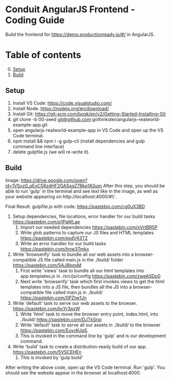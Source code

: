 # Conduit AngularJS Frontend - Coding Guide
Build the frontend for https://demo.productionready.io/#/ in AngularJS.

# Table of contents
0. [Setup](#setup)
1. [Build](#build)

## Setup <a name="setup"></a>

1. Install VS Code: https://code.visualstudio.com/
1. Install Node: https://nodejs.org/en/download/
1. Install Git: https://git-scm.com/book/en/v2/Getting-Started-Installing-Git
1. git clone -b 00-seed git@github.com:gothinkster/angularjs-realworld-example-app.git
1. open angularjs-realworld-example-app in VS Code and open up the VS Code terminal.
1. npm install && npm i -g gulp-cli (install dependencies and gulp command line interface)
1. delete gulpfile.js (we will re-write it).

## Build <a name="build"></a>
Image: https://drive.google.com/open?id=1VSyz0_qExC5RzdHF2GASsqZ7Rkq1ASum After this step, you should be able to run 'gulp' in the terminal and see text like in the image, as well as your website appearing on http://localhost:4000/#!/ .

Final Result: gulpfile.js with code: https://pastebin.com/cg0uX3BD

1. Setup dependencies, file locations, error handler for our build tasks https://pastebin.com/p1PaWLae
    1. Import our needed dependencies https://pastebin.com/xVrtBR5P
    2. Write glob patterns to capture our JS files and HTML templates https://pastebin.com/exdV43TZ
    3. Write an error handler for our build tasks https://pastebin.com/hnw3Tmkx
1. Write 'browserify' task to bundle all our web assets into a browser-compatible JS file called main.js in the ./build/ folder https://pastebin.com/5AJ8bgsM
    1. First write 'views' task to bundle all our html templates into app.templates.js in ./src/js/config https://pastebin.com/zweA5Dp0
    2. Next write 'browserify' task which first invokes views to get the html templates into a JS file, then bundles all the JS into a browser-compatible file called main.js in ./build/ https://pastebin.com/0PZtw1Jn
1. Write 'default' task to serve our web assets to the browser. https://pastebin.com/bcYr3pxW
    1. Write 'html' task to move the browser entry point, index.html, into ./build/ https://pastebin.com/DJTkSrpj
    2. Write 'default' task to serve all our assets in ./build/ to the browser https://pastebin.com/EuvrAUqS.
    3. This is invoked in the command line by 'gulp' and is our development command.
1. Write 'build' task to create a distribution-ready build of our app. https://pastebin.com/5VSCEHEn
    1. This is invoked by 'gulp build'

After writing the above code, open up the VS Code terminal. Run 'gulp'. You should see the website appear in the browser at localhost:4000.